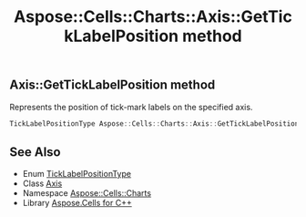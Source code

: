 ﻿---
title: Aspose::Cells::Charts::Axis::GetTickLabelPosition method
linktitle: GetTickLabelPosition
second_title: Aspose.Cells for C++ API Reference
description: 'Aspose::Cells::Charts::Axis::GetTickLabelPosition method. Represents the position of tick-mark labels on the specified axis in C++.'
type: docs
weight: 2400
url: /cpp/aspose.cells.charts/axis/getticklabelposition/
---
## Axis::GetTickLabelPosition method


Represents the position of tick-mark labels on the specified axis.

```cpp
TickLabelPositionType Aspose::Cells::Charts::Axis::GetTickLabelPosition()
```

## See Also

* Enum [TickLabelPositionType](../../ticklabelpositiontype/)
* Class [Axis](../)
* Namespace [Aspose::Cells::Charts](../../)
* Library [Aspose.Cells for C++](../../../)
